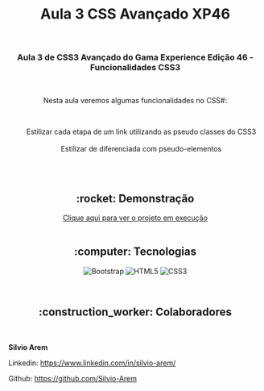 <h1 align="center">Aula 3 CSS Avançado XP46</h1>

<br>

<h3 align="center">Aula 3 de CSS3 Avançado do Gama Experience Edição 46 - Funcionalidades CSS3</h3>

<br>

<p align="center">Nesta aula veremos algumas funcionalidades no CSS#:</p><br>
<ul style= "text-align: center; list-style-type: none">
    <li> Estilizar cada etapa de um link utilizando as pseudo classes do CSS3</li><br>
    <li> Estilizar de diferenciada com pseudo-elementos</li><br>
</ul>

<br>

<h2 align="center">:rocket: Demonstração</h2>

<div align="center"> 
  <a href="https://silvio-arem.github.io/aula-3-sass-pseudo-class/">Clique aqui para ver o projeto em execução</a>
</div>
<br>

<h2 align="center">:computer: Tecnologias</h2>
<div align="center">

  ![Bootstrap](https://img.shields.io/badge/Bootstrap-563D7C?style=for-the-badge&logo=bootstrap&logoColor=white) 
  ![HTML5](https://img.shields.io/badge/HTML5-E34F26?style=for-the-badge&logo=html5&logoColor=white) 
  ![CSS3](https://img.shields.io/badge/CSS3-1572B6?style=for-the-badge&logo=css3&logoColor=white) 
  
</div>
<br>
<h2 align="center">:construction_worker: Colaboradores</h2>


<br>

**Silvio Arem**

Linkedin: https://www.linkedin.com/in/silvio-arem/

Github: https://github.com/Silvio-Arem
